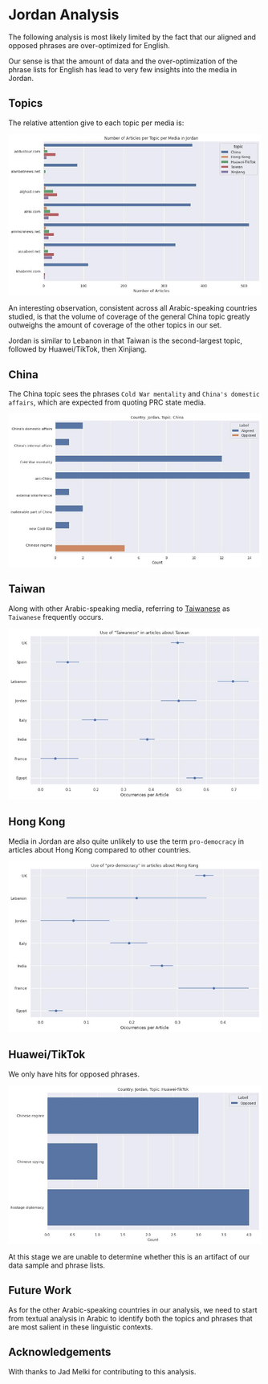 # Jordan Analysis

The following analysis is most likely limited by the fact that our aligned and
opposed phrases are over-optimized for English.

Our sense is that the amount of data and the over-optimization of the phrase
lists for English has lead to very few insights into the media in Jordan.

## Topics

The relative attention give to each topic per media is:

![Topics per Media Jordan](/topic_coverage/Jordan-per_media.jpg?raw=true "Topics per Media Jordan")

An interesting observation, consistent across all Arabic-speaking countries studied,
is that the volume of coverage of the general China topic greatly outweighs
the amount of coverage of the other topics in our set.

Jordan is similar to Lebanon in that Taiwan is the second-largest topic,
followed by Huawei/TikTok, then Xinjiang.

## China

The China topic sees the phrases `Cold War mentality` and `China's domestic affairs`, which are expected from quoting PRC state media.

![](/country_topic_phrases/Jordan-China.jpg?raw=true)

## Taiwan

Along with other Arabic-speaking media, referring to [Taiwanese](https://www.ammonnews.net/article/628049) as `Taiwanese` frequently occurs.

![](/country_phrase_comparison/Taiwanese.jpg?raw=true)

## Hong Kong

Media in Jordan are also quite unlikely to use the term `pro-democracy` in articles about Hong Kong compared to other countries.

![](/country_phrase_comparison/pro-democracy.jpg?raw=true)

## Huawei/TikTok

We only have hits for opposed phrases.

![](/country_topic_phrases/Jordan-Huawei-TikTok.jpg?raw=true)

At this stage we are unable to determine whether this is an artifact of our data sample and phrase lists.

## Future Work

As for the other Arabic-speaking countries in our analysis, we need to start from textual analysis in Arabic to identify both the topics and phrases that are most salient in these linguistic contexts.

## Acknowledgements

With thanks to Jad Melki for contributing to this analysis.
